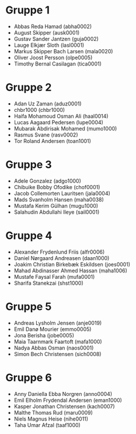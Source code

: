 # Gruppe 1
- Abbas Reda Hamad (abha0002)
- August Skipper (ausk0001)
- Gustav Sander Jantzen (guja0002)
- Lauge Elkjær Sloth (lasl0001)
- Markus Skipper Bach Larsen (mala0020)
- Oliver Joost Persson (olpe0005)
- Timothy Bernal Casilagan (tica0001)

# Gruppe 2
- Adan Uz Zaman (aduz0001)
- chbr1000 (chbr1000)
- Haifa Mohamoud Osman Ali (haal0014)
- Lucas Aagaard Pedersen (lupe0004)
- Mubarak Abdirisak Mohamed (mumo1000)
- Rasmus Svane (rasv0002)
- Tor Roland Andersen (toan1001)

# Gruppe 3
- Adele Gonzalez (adgo1000)
- Chibuike Bobby Ofodike (chof0001)
- Jacob Collemorten Lauritsen (jala0004)
- Mads Svanholm Hansen (maha0038)
- Mustafa Kerim Gülhan (mugu1000)
- Salahudin Abdullahi Ileye (sail0001)

# Gruppe 4
- Alexander Frydenlund Friis (alfr0006)
- Daniel Nørgaard Andreasen (daan1000)
- Joakim Christian Birkebæk Eskildsen (joes0001)
- Mahad Abdinasser Ahmed Hassan (maha1006)
- Mustafe Faysal Farah (mufa0001)
- Sharifa Stanekzai (shst1000)

# Gruppe 5
- Andreas Lysholm Jensen (anje0019)
- Emil Danø Mourier (emmo0005)
- Jona Berisha (jobe0005)
- Maia Taarnmark Faartoft (mafa1000)
- Nadya Abbas Osman (naos0001)
- Simon Bech Christensen (sich0008)

# Gruppe 6
- Anny Daniella Ebba Norgren (anno0004)
- Emil Elholm Frydendal Andersen (eman1000)
- Kasper Jonathan Christensen (kach0007)
- Malthe Thomas Rud (maru0009)
- Niels Magnus Heise (nihe0011)
- Taha Umar Afzal (taaf1000)